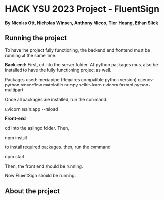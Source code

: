# HACK YSU 2023 Project - FluentSign
**By Nicolas Ott, Nicholas Winsen, Anthony Micco, Tien Hoang, Ethan Slick**

## Running the project

To have the project fully functioning, the backend and frontend must be running at the same time.

**Back-end:**
First, cd into the server folder.
All python packages must also be installed to have the fully functioning project as well.

Packages used:
mediapipe (Requires compatible python version)
opencv-python
tensorflow
matplotlib
numpy
scikit-learn
uvicorn
fastapi
python-multipart

Once all packages are installed, run the command:

uvicorn main:app --reload

**Front-end**

cd into the aslingo folder.
Then,

npm install 

to install required packages.
then, run the command

npm start

Then, the front end should be running.

Now FluentSign should be running.





## About the project




